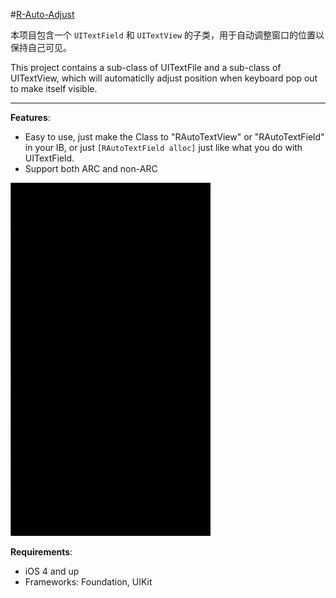 #[R-Auto-Adjust](https://github.com/rickytan/RAutoAdjust)

本项目包含一个 `UITextField` 和 `UITextView` 的子类，用于自动调整窗口的位置以保持自己可见。

This project contains a sub-class of UITextFile and a sub-class of UITextView, which will automaticlly adjust position when keyboard pop out to make itself visible.

---

**Features**:

*  Easy to use, just make the Class to "RAutoTextView" or "RAutoTextField" in your IB, or just `[RAutoTextField alloc]` just like what you do with UITextField.
*  Support both ARC and non-ARC

![Screenshot](./autoadjust.gif)


**Requirements**:

* iOS 4 and up
* Frameworks: Foundation, UIKit
